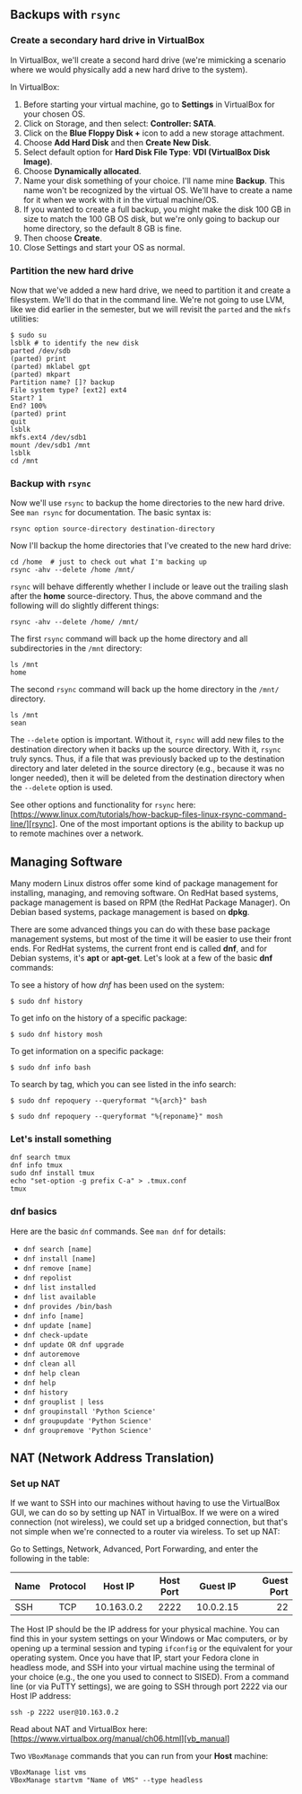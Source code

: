 ## Backups with ``rsync``

### Create a secondary hard drive in VirtualBox

In VirtualBox, we'll create a second hard drive (we're mimicking a scenario where we would physically add a new hard drive to the system).

In VirtualBox:

1. Before starting your virtual machine, go to **Settings** in VirtualBox for your chosen OS.
1. Click on Storage, and then select: **Controller: SATA**.
1. Click on the **Blue Floppy Disk +** icon to add a new storage attachment.
1. Choose **Add Hard Disk** and then **Create New Disk**.
1. Select default option for **Hard Disk File Type**: **VDI (VirtualBox Disk Image)**.
1. Choose **Dynamically allocated**.
1. Name your disk something of your choice. I'll name mine **Backup**. This name won't be recognized by the virtual OS. We'll have to create a name for it when we work with it in the virtual machine/OS.
1. If you wanted to create a full backup, you might make the disk 100 GB in size to match the 100 GB OS disk, but we're only going to backup our home directory, so the default 8 GB is fine.
1. Then choose **Create**.
1. Close Settings and start your OS as normal.

### Partition the new hard drive

Now that we've added a new hard drive, we need to partition it and create a filesystem. We'll do that in the command line. We're not going to use LVM, like we did earlier in the semester, but we will revisit the ``parted`` and the ``mkfs`` utilities:

```
$ sudo su
lsblk # to identify the new disk
parted /dev/sdb
(parted) print
(parted) mklabel gpt
(parted) mkpart
Partition name? []? backup
File system type? [ext2] ext4
Start? 1
End? 100%
(parted) print
quit
lsblk
mkfs.ext4 /dev/sdb1
mount /dev/sdb1 /mnt
lsblk
cd /mnt
```

### Backup with ``rsync``

Now we'll use ``rsync`` to backup the home directories to the new hard drive. See ``man rsync`` for documentation. The basic syntax is:

```
rsync option source-directory destination-directory
```

Now I'll backup the home directories that I've created to the new hard drive:

```
cd /home  # just to check out what I'm backing up
rsync -ahv --delete /home /mnt/
```

``rsync`` will behave differently whether I include or leave out the trailing slash after the **home** source-directory. Thus, the above command and the following will do slightly different things:

```
rsync -ahv --delete /home/ /mnt/
```

The first ``rsync`` command will back up the home directory and all subdirectories in the ``/mnt`` directory:

```
ls /mnt
home
```

The second ``rsync`` command will back up the home directory in the ``/mnt/`` directory.

```
ls /mnt
sean
```

The ``--delete`` option is important. Without it, ``rsync`` will add new files to the destination directory when it backs up the source directory. With it, ``rsync`` truly syncs. Thus, if a file that was previously backed up to the destination directory and later deleted in the source directory (e.g., because it was no longer needed), then it will be deleted from the destination directory when the ``--delete`` option is used.

See other options and functionality for ``rsync`` here: [https://www.linux.com/tutorials/how-backup-files-linux-rsync-command-line/][rsync]. One of the most important options is the ability to backup up to remote machines over a network.

## Managing Software

Many modern Linux distros offer some kind of package management for installing, managing, and removing software. On RedHat based systems, package management is based on RPM (the RedHat Package Manager). On Debian based systems, package management is based on **dpkg**.

There are some advanced things you can do with these base package management systems, but most of the time it will be easier to use their front ends. For RedHat systems, the current front end is called **dnf**, and for Debian systems, it's **apt** or **apt-get**. Let's look at a few of the basic **dnf** commands:

To see a history of how *dnf* has been used on the system:

``$ sudo dnf history``

To get info on the history of a specific package:

``$ sudo dnf history mosh``

To get information on a specific package:

``$ sudo dnf info bash``

To search by tag, which you can see listed in the info search:

``$ sudo dnf repoquery --queryformat "%{arch}" bash``

``$ sudo dnf repoquery --queryformat "%{reponame}" mosh``

### Let's install something

```
dnf search tmux
dnf info tmux
sudo dnf install tmux
echo "set-option -g prefix C-a" > .tmux.conf
tmux
```

### dnf basics

Here are the basic ``dnf`` commands. See ``man dnf`` for details:

- ``dnf search [name]``
- ``dnf install [name]``
- ``dnf remove [name]``
- ``dnf repolist``
- ``dnf list installed``
- ``dnf list available``
- ``dnf provides /bin/bash``
- ``dnf info [name]``
- ``dnf update [name]``
- ``dnf check-update``
- ``dnf update OR dnf upgrade``
- ``dnf autoremove``
- ``dnf clean all``
- ``dnf help clean``
- ``dnf help``
- ``dnf history``
- ``dnf grouplist | less``
- ``dnf groupinstall 'Python Science'``
- ``dnf groupupdate 'Python Science'``
- ``dnf groupremove 'Python Science'``

## NAT (Network Address Translation)

### Set up NAT

If we want to SSH into our machines without having to use the VirtualBox GUI, we can do so by setting up NAT in VirtualBox. If we were on a wired connection (not wireless), we could set up a bridged connection, but that's not simple when we're connected to a router via wireless. To set up NAT:

Go to Settings, Network, Advanced, Port Forwarding, and enter the following in the table:

| Name | Protocol | Host IP      | Host Port | Guest IP  | Guest Port |
|:-----|:--------:|:------------:|:---------:|:---------:|-----------:|
| SSH  | TCP      | 10.163.0.2   | 2222      | 10.0.2.15 | 22         |

The Host IP should be the IP address for your physical machine. You can find this in your system settings on your Windows or Mac computers, or by opening up a terminal session and typing ``ifconfig`` or the equivalent for your operating system. Once you have that IP, start your Fedora clone in headless mode, and SSH into your virtual machine using the terminal of your choice (e.g., the one you used to connect to SISED). From a command line (or via PuTTY settings), we are going to SSH through port 2222 via our Host IP address:

```
ssh -p 2222 user@10.163.0.2
```

Read about NAT and VirtualBox here: [https://www.virtualbox.org/manual/ch06.html][vb_manual]

Two ``VBoxManage`` commands that you can run from your **Host** machine:

```
VBoxManage list vms
VBoxManage startvm "Name of VMS" --type headless
```

[rsync]:https://www.linux.com/tutorials/how-backup-files-linux-rsync-command-line/


